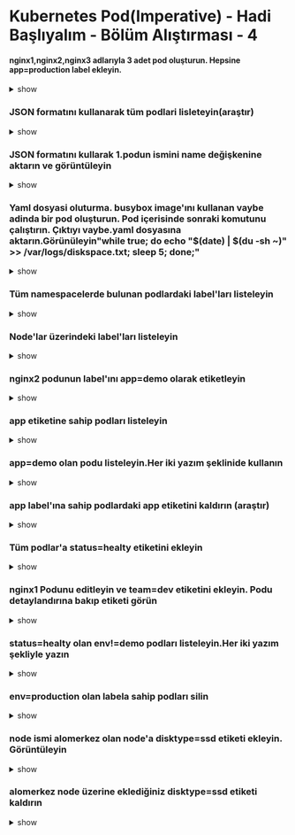 # Kubernetes Pod(Imperative) - Hadi Başlıyalım - Bölüm Alıştırması - 4

#### nginx1,nginx2,nginx3 adlarıyla 3 adet pod oluşturun. Hepsine app=production label ekleyin.

<details><summary>show</summary>
<p>

```bash
kubectl run nginx1 --image=nginx --restart=Never --labels=app=production
kubectl run nginx2 --image=nginx --restart=Never --labels=app=production
kubectl run nginx3 --image=nginx --restart=Never --labels=app=production
```

</p>
</details>

### JSON formatını kullanarak tüm podlari lisleteyin(araştır)

<details><summary>show</summary>
<p>

```bash
kubectl get pods -o=jsonpath="{.items[*]['metadata.name']}"
```

</p>
</details>


### JSON formatını kullarak 1.podun ismini name değişkenine aktarın ve görüntüleyin

<details><summary>show</summary>
<p>

```bash
$name=kubectl get pods -o=jsonpath="{.items[1]['metadata.name']}"
echo $name
```

</p>
</details>

### Yaml dosyasi oluturma. busybox image'ını kullanan vaybe adinda bir pod oluşturun. Pod içerisinde sonraki komutunu çalıştırın. Çıktıyı vaybe.yaml dosyasına aktarın.Görünüleyin"while true; do echo "$(date) | $(du -sh ~)" >> /var/logs/diskspace.txt; sleep 5; done;"

<details><summary>show</summary>
<p>

```bash
kubectl run vaybe --image=busybox --restart=Never -o yaml --dry-run -- /bin/sh -c 'while true; do echo "$(date) | $(du -sh ~)" >> /var/logs/diskspace.txt; sleep 5; done;' > vaybe.yaml
cat vaybe.yaml
```

</p>
</details>

### Tüm namespacelerde bulunan podlardaki label'ları listeleyin

<details><summary>show</summary>
<p>

```bash
kubectl get nodes --show-labels --all-namespaces
```

</p>
</details>

### Node'lar üzerindeki label'ları listeleyin

<details><summary>show</summary>
<p>

```bash
kubectl get pods --show-labels
```

</p>
</details>


### nginx2 podunun label'ını app=demo olarak etiketleyin

<details><summary>show</summary>
<p>

```bash
kubectl label po nginx2 app=demo --overwrite
```

</p>
</details>


### app etiketine sahip podları listeleyin

<details><summary>show</summary>
<p>

```bash
kubectl get po -L app
```

</p>
</details>

### app=demo olan podu listeleyin.Her iki yazım şeklinide kullanın

<details><summary>show</summary>
<p>

```bash
kubectl get po -l app=demo
# or
kubectl get po -l 'app in (demo)'
```

</p>
</details>

### app label'ına sahip podlardaki app etiketini kaldırın (araştır)

<details><summary>show</summary>
<p>

```bash
kubectl label po nginx1 nginx2 nginx3 app-
# veya
kubectl label po nginx{1..3} app-
```

</p>
</details>

### Tüm podlar'a status=healty etiketini ekleyin

<details><summary>show</summary>
<p>

```bash
kubectl label pods --all status=healthy
```

</p>
</details>


### nginx1 Podunu editleyin ve team=dev etiketini ekleyin. Podu detaylandırına bakıp etiketi görün

<details><summary>show</summary>
<p>

```bash
kubectl run busybox --image=busybox --command --restart=Never -- env
kubectl logs busybox
```

</p>
</details>

### status=healty olan env!=demo podları listeleyin.Her iki yazım şekliyle yazın

<details><summary>show</summary>
<p>

```bash
kubectl get po -l "status=healty,env!=demo"
#veya
kubectl get po -l "status in (healty),env notin (demo)"
```

</p>
</details>

### env=production olan labela sahip podları silin

<details><summary>show</summary>
<p>

```bash
kubectl delete pods -l "env=production"
```

</p>
</details>

### node ismi alomerkez olan node'a disktype=ssd etiketi ekleyin. Görüntüleyin

<details><summary>show</summary>
<p>

```bash
kubectl label nodes alomerkez disktype=ssd
kubectl describe node alomerkez
#veya
kubectl get nodes --show-labels
```

</p>
</details>


### alomerkez node üzerine eklediğiniz disktype=ssd etiketi kaldırın

<details><summary>show</summary>
<p>

```bash
kubectl label node alomerkez disktype-
```

</p>
</details>
